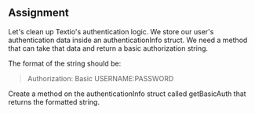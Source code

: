 ## Assignment

Let's clean up Textio's authentication logic. We store our user's authentication data inside an authenticationInfo struct. We need a method that can take that data and return a basic authorization string.

The format of the string should be:

> Authorization: Basic USERNAME:PASSWORD

Create a method on the authenticationInfo struct called getBasicAuth that returns the formatted string.